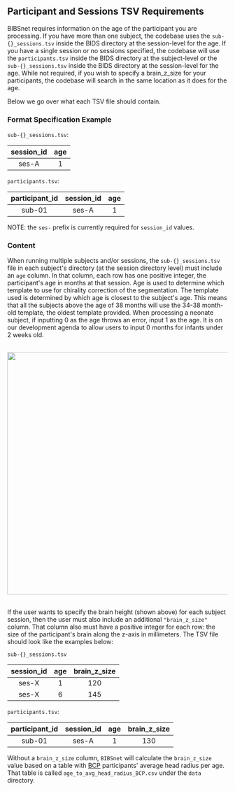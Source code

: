 ## Participant and Sessions TSV Requirements

BIBSnet requires information on the age of the participant you are processing. If you have more than one subject, the codebase uses the `sub-{}_sessions.tsv` inside the BIDS directory at the session-level for the age. If you have a single session or no sessions specified, the codebase will use the `participants.tsv` inside the BIDS directory at the subject-level or the `sub-{}_sessions.tsv` inside the BIDS directory at the session-level for the age. While not required, if you wish to specify a brain_z_size for your participants, the codebase will search in the same location as it does for the age.

Below we go over what each TSV file should contain.

### Format Specification Example

`sub-{}_sessions.tsv`:

| session_id | age |
|:-:|:-:|
| ses-A | 1 |

`participants.tsv`:

| participant_id | session_id | age |
|:-:|:-:|:-:|
| sub-01 | ses-A | 1 |

NOTE: the `ses-` prefix is currently required for `session_id` values.

### Content

When running multiple subjects and/or sessions, the `sub-{}_sessions.tsv` file in each subject's directory (at the session directory level) must include an `age` column. In that column, each row has one positive integer, the participant's age in months at that session. Age is used to determine which template to use for chirality correction of the segmentation. The template used is determined by which age is closest to the subject's age. This means that all the subjects above the age of 38 months will use the 34-38 month-old template, the oldest template provided. When processing a neonate subject, if inputting 0 as the age throws an error, input 1 as the age. It is on our development agenda to allow users to input 0 months for infants under 2 weeks old.

<br />
<img src="https://user-images.githubusercontent.com/102316699/184005162-0b1ebb76-3e5a-4bd3-b258-a686272e2ecc.png" width=555em style="margin-left: auto; margin-right: auto; display: block" />
<br />

If the user wants to specify the brain height (shown above) for each subject session, then the user must also include an additional `"brain_z_size"` column. That column also must have a positive integer for each row: the size of the participant's brain along the z-axis in millimeters. The TSV file should look like the examples below:

`sub-{}_sessions.tsv`

| session_id | age | brain_z_size |
|:-:|:-:|:-:|
| ses-X | 1 | 120 |
| ses-X | 6 | 145 |

`participants.tsv`:

| participant_id | session_id | age | brain_z_size |
|:-:|:-:|:-:|:-:|
| sub-01 | ses-A | 1 | 130 |

Without a `brain_z_size` column, `BIBSnet` will calculate the `brain_z_size` value based on a table with [BCP](https://babyconnectomeproject.org/) participants' average head radius per age. That table is called `age_to_avg_head_radius_BCP.csv` under the `data` directory.
